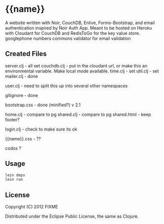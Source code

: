 # {{name}}

A website written with Noir, CouchDB, Enlive, Forms-Bootstrap, and email authentication inspired by Noir Auth App. Meant to be hosted on Heroku with Cloudant for CouchDB and RedisToGo for the key value store.
googlephone numbers
commons validator for email validation 

## Created Files
server.clj - all set
couchdb.clj - put in the cloudant url, or make this an environmental variable. Make local mode available. 
time.clj - set
util.clj - set
mailer.clj - done

user.clj - need to split this up into several other namespaces

gitignore - done

bootstrap.css - done (minified?) v 2.1

home.clj - compare to pg
shared.clj - compare to pg
shared.html - keep footer?

login.clj - check to make sure its ok

{{name}}.css - ??

codox ?


## Usage

```bash
lein deps
lein run
```

## License

Copyright (C) 2012 FIXME

Distributed under the Eclipse Public License, the same as Clojure.